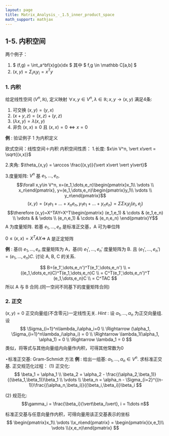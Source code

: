 ```yaml
---
layout: page
title: Matrix_Analysis_-_1.5_inner_product_space
math_support: mathjax
---
```



## 1-5. 内积空间

两个例子：
1. $ (f,g) = \int_a^bf(x)g(x)dx $ 其中 $ f,g \in \mathbb C[a,b] $ 
2. $(x, y) = \Sigma_ix_iy_i=x^Ty$

### 1. 内积
给定线性空间 $(V^n,\mathbb R)$,
定义映射 $\forall x, y \in V^n, \lambda \in \mathbb R;  x,y\to(x,y)$
满足4条:
1. 可交换 $(x,y) = (y,x)$
2. $(x+y,z)=(x,z)+(y,z)$
3. $(\lambda x,y) = \lambda(x,y)$
4. 非负 $(x,x)\geqslant0 \text{ 且 } (x,x)=0 \Leftrightarrow x=0$

**例** : 验证例子 1 为内积定义

欧式空间：线性空间＋内积
内积空间性质：
1.长度: $x\in V^n, \vert x\vert = \sqrt{(x,x)}$

2.夹角: $\theta_{x,y} = \arccos \frac{(x,y)}{\vert x\vert \vert y\vert}$

3.度量矩阵: $V^n$ 基 $e_1,\dots,e_n$.
$$\forall x,y\in V^n, x=(e_1,\dots,e_n)\begin{pmatrix}x_1\\ \vdots \\ x_n\end{pmatrix}, y=(e_1,\dots,e_n)\begin{pmatrix}y_1\\ \vdots \\ y_n\end{pmatrix}$$
$$(x,y) = (x_1e_1+\dots+x_ne_n,y_1e_1+\dots+y_ne_n) = \Sigma\Sigma x_iy_j(e_i,e_j)$$
$$\therefore (x,y)=X^TAY=X^T\begin{pmatrix}
(e_1,e_1) & \cdots & (e_1,e_n) \\
\vdots & & \vdots \\
(e_n,e_1) & \cdots & (e_n,e_n)
\end{pmatrix}Y$$
A 为度量矩阵.
若基 $e_1,\dots,e_n$ 是标准正交基，A 可为单位阵

$0\leqslant (x,x)=X^TAX \Rightarrow$ A 是正定矩阵

**例** : 基(I) $e_1,\dots,e_n$ 度量矩阵为 A，基(II) $e_1',\dots,e_n'$ 度量矩阵为 B.
且 $(e_1',\dots,e_n') = (e_1,\dots,e_n)C$.
讨论 A, B, C 的关系.

$$
B=(e_1',\dots,e_n')^T(e_1',\dots,e_n') \\
= ((e_1,\dots,e_n)C)^T(e_1,\dots,e_n)C \\
= C^T(e_1',\dots,e_n')^T (e_1,\dots,e_n)C \\
= C^TAC
$$
所以 A 与 B 合同.(同一空间不同基下的度量矩阵合同)

### 2. 正交
$(x,y)=0$
正交向量组(不含零元)一定线性无关.
*Hint* : 设 $\alpha_1, \dots, \alpha_n$ 为正交向量组.
设
$$ \Sigma_{i=1}^n\lambda_i\alpha_i=0 \\
\Rightarrow (\alpha_1, \Sigma_{i=1}^n\lambda_i\alpha_i) = 0 \\
\Rightarrow \lambda_1(\alpha_1, \alpha_1) = 0 \\
\Rightarrow \lambda_1 = 0
$$
类似，将等式与其他向量组内向量作内积，可得其他常数为0

$\star$标准正交基: Gram-Schmidt 方法
**例** : 给出一组基: $\alpha_1, \dots, \alpha_n \in V^n$. 求标准正交基.
正交规范化过程：
(1) 正交化:
$$
\beta_1 = \alpha_1 \\
\beta_2 = \alpha_2 - \frac{(\alpha_2,\beta_1)}{(\beta_1,\beta_1)}\beta_1 \\
\vdots \\
\beta_n = \alpha_n - \Sigma_{i=2}^{(n-1)}\frac{(\alpha_n,\beta_i)}{(\beta_i,\beta_i)}\beta_i
$$

(2) 规范化:
$$\gamma_i = \frac{\beta_i}{\vert\beta_i\vert}, i = 1\dots n$$

标准正交基与任意向量作内积，可得向量用该正交基表示的坐标
$$
\begin{pmatrix}x_1\\ \vdots \\x_n\end{pmatrix}
= \begin{pmatrix}(x,e_1)\\ \vdots \\(x,e_n)\end{pmatrix}
$$







